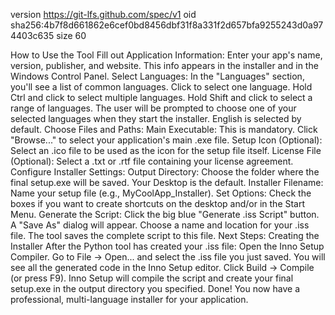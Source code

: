 version https://git-lfs.github.com/spec/v1
oid sha256:4b7f8d661862e6cef0bd8456dbf31f8a331f2d657bfa9255243d0a974403c635
size 60


How to Use the Tool
Fill out Application Information: Enter your app's name, version, publisher, and website. This info appears in the installer and in the Windows Control Panel.
Select Languages:
In the "Languages" section, you'll see a list of common languages.
Click to select one language.
Hold Ctrl and click to select multiple languages.
Hold Shift and click to select a range of languages.
The user will be prompted to choose one of your selected languages when they start the installer. English is selected by default.
Choose Files and Paths:
Main Executable: This is mandatory. Click "Browse..." to select your application's main .exe file.
Setup Icon (Optional): Select an .ico file to be used as the icon for the setup file itself.
License File (Optional): Select a .txt or .rtf file containing your license agreement.
Configure Installer Settings:
Output Directory: Choose the folder where the final setup.exe will be saved. Your Desktop is the default.
Installer Filename: Name your setup file (e.g., MyCoolApp_Installer).
Set Options:
Check the boxes if you want to create shortcuts on the desktop and/or in the Start Menu.
Generate the Script:
Click the big blue "Generate .iss Script" button.
A "Save As" dialog will appear. Choose a name and location for your .iss file.
The tool saves the complete script to this file.
Next Steps: Creating the Installer
After the Python tool has created your .iss file:
Open the Inno Setup Compiler.
Go to File -> Open... and select the .iss file you just saved.
You will see all the generated code in the Inno Setup editor.
Click Build -> Compile (or press F9).
Inno Setup will compile the script and create your final setup.exe in the output directory you specified.
Done! You now have a professional, multi-language installer for your application.
